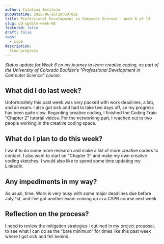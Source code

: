 ```yaml
---
author: Catalina Escalona
pubDatetime: 2025-06-26T18:00:00Z
title: Professional Development in Computer Science - Week 6 of 13
slug: pd-update-week-06
featured: false
draft: false
tags:
  - cspb
description:
  Slow progress
---
```


<i>Status update for Week 6 on my journey to learn creative coding, as part of the University of Colorado Boulder's "Professional Development in Computer Science" course.</i>

## What did I do last week?

Unfortunately this past week was very packed with work deadlines, a lab, and an exam. I also got sick and had to take two days off, so my progress has been quite slow. Regarding creative coding, I finished the Coding Train “Chapter 2” tutorial videos. For the networking part, I reached out to two people working in the creative coding space.

## What do I plan to do this week?

I want to do some more research and make a list of more creative coders to contact. I also want to start on “Chapter 3” and make my own creative coding sketches. I would also like to spend some time updating my LinkedIn.

## Any impediments in my way?

As usual, time. Work is very busy with some major deadlines due before July 1st, and I’ve got another exam coming up in a CSPB course next week.

## Reflection on the process?

I need to review the mitigation strategies I outlined in my project proposal, to see what I can do as the “bare minimum” for times like this past week where I got sick and fell behind.